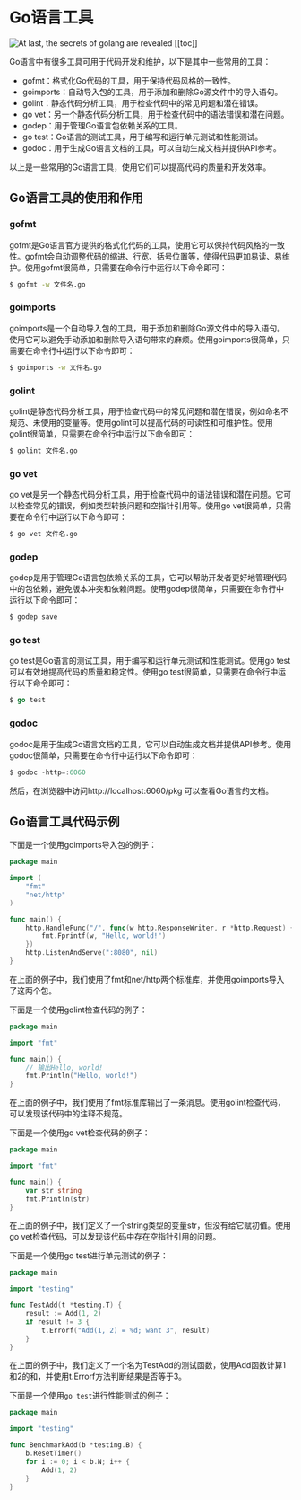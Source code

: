 # Go语言工具

![At last, the secrets of golang are revealed](https://typora-1300715298.cos.ap-shanghai.myqcloud.com//blog20230301230835.png)
[[toc]]


Go语言中有很多工具可用于代码开发和维护，以下是其中一些常用的工具：

- gofmt：格式化Go代码的工具，用于保持代码风格的一致性。
- goimports：自动导入包的工具，用于添加和删除Go源文件中的导入语句。
- golint：静态代码分析工具，用于检查代码中的常见问题和潜在错误。
- go vet：另一个静态代码分析工具，用于检查代码中的语法错误和潜在问题。
- godep：用于管理Go语言包依赖关系的工具。
- go test：Go语言的测试工具，用于编写和运行单元测试和性能测试。
- godoc：用于生成Go语言文档的工具，可以自动生成文档并提供API参考。

以上是一些常用的Go语言工具，使用它们可以提高代码的质量和开发效率。


## Go语言工具的使用和作用

### gofmt

gofmt是Go语言官方提供的格式化代码的工具，使用它可以保持代码风格的一致性。gofmt会自动调整代码的缩进、行宽、括号位置等，使得代码更加易读、易维护。使用gofmt很简单，只需要在命令行中运行以下命令即可：

```bash
$ gofmt -w 文件名.go
```

### goimports

goimports是一个自动导入包的工具，用于添加和删除Go源文件中的导入语句。使用它可以避免手动添加和删除导入语句带来的麻烦。使用goimports很简单，只需要在命令行中运行以下命令即可：

```bash
$ goimports -w 文件名.go
```

### golint

golint是静态代码分析工具，用于检查代码中的常见问题和潜在错误，例如命名不规范、未使用的变量等。使用golint可以提高代码的可读性和可维护性。使用golint很简单，只需要在命令行中运行以下命令即可：

```bash
$ golint 文件名.go
```

### go vet

go vet是另一个静态代码分析工具，用于检查代码中的语法错误和潜在问题。它可以检查常见的错误，例如类型转换问题和空指针引用等。使用go vet很简单，只需要在命令行中运行以下命令即可：

```bash
$ go vet 文件名.go
```

### godep

godep是用于管理Go语言包依赖关系的工具，它可以帮助开发者更好地管理代码中的包依赖，避免版本冲突和依赖问题。使用godep很简单，只需要在命令行中运行以下命令即可：

```go
$ godep save
```

### go test

go test是Go语言的测试工具，用于编写和运行单元测试和性能测试。使用go test可以有效地提高代码的质量和稳定性。使用go test很简单，只需要在命令行中运行以下命令即可：

```go
$ go test
```

### godoc

godoc是用于生成Go语言文档的工具，它可以自动生成文档并提供API参考。使用godoc很简单，只需要在命令行中运行以下命令即可：

```go
$ godoc -http=:6060
```

然后，在浏览器中访问http://localhost:6060/pkg 可以查看Go语言的文档。

## Go语言工具代码示例

下面是一个使用goimports导入包的例子：

```go
package main

import (
    "fmt"
    "net/http"
)

func main() {
    http.HandleFunc("/", func(w http.ResponseWriter, r *http.Request) {
        fmt.Fprintf(w, "Hello, world!")
    })
    http.ListenAndServe(":8080", nil)
}

```

在上面的例子中，我们使用了fmt和net/http两个标准库，并使用goimports导入了这两个包。

下面是一个使用golint检查代码的例子：

```go
package main

import "fmt"

func main() {
    // 输出Hello, world!
    fmt.Println("Hello, world!")
}

```

在上面的例子中，我们使用了fmt标准库输出了一条消息。使用golint检查代码，可以发现该代码中的注释不规范。

下面是一个使用go vet检查代码的例子：

```go
package main

import "fmt"

func main() {
    var str string
    fmt.Println(str)
}

```

在上面的例子中，我们定义了一个string类型的变量str，但没有给它赋初值。使用go vet检查代码，可以发现该代码中存在空指针引用的问题。

下面是一个使用go test进行单元测试的例子：

```go
package main

import "testing"

func TestAdd(t *testing.T) {
    result := Add(1, 2)
    if result != 3 {
        t.Errorf("Add(1, 2) = %d; want 3", result)
    }
}

```

在上面的例子中，我们定义了一个名为TestAdd的测试函数，使用Add函数计算1和2的和，并使用t.Errorf方法判断结果是否等于3。

下面是一个使用`go test`进行性能测试的例子：

```go
package main

import "testing"

func BenchmarkAdd(b *testing.B) {
    b.ResetTimer()
    for i := 0; i < b.N; i++ {
        Add(1, 2)
    }
}

```

